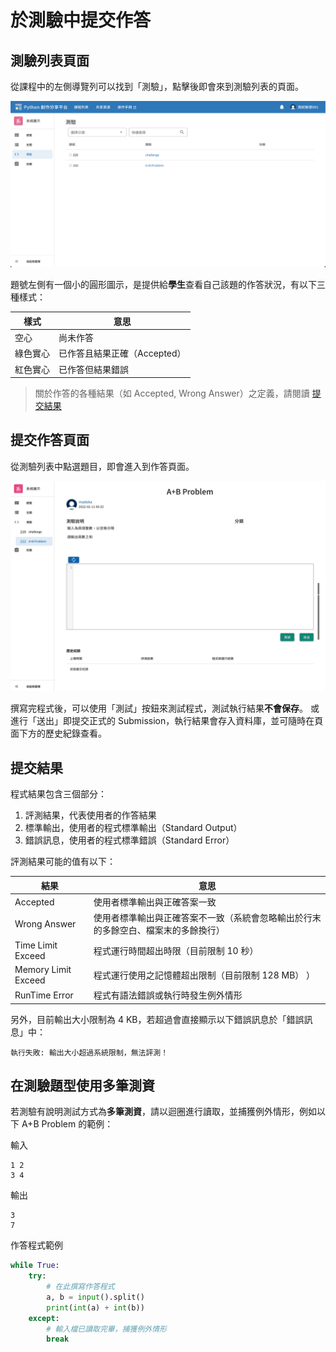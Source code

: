 # 於測驗中提交作答

## 測驗列表頁面

從課程中的左側導覽列可以找到「測驗」，點擊後即會來到測驗列表的頁面。

![測驗列表示意圖](../images/student-challenge-list.png)

題號左側有一個小的圓形圖示，是提供給**學生**查看自己該題的作答狀況，有以下三種樣式：

| 樣式                          | 意思                       |
|-----------------------------|--------------------------|
| <status-icon s="n" />空心     | 尚未作答                   |
| <status-icon s="a" />綠色實心 | 已作答且結果正確（Accepted） |
| <status-icon s="w" />紅色實心 | 已作答但結果錯誤           |

> 關於作答的各種結果（如 Accepted, Wrong Answer）之定義，請閱讀 [提交結果](#提交結果)


## 提交作答頁面

從測驗列表中點選題目，即會進入到作答頁面。

![提交作答示意圖](../images/student-test-submit-challenge.jpg)

撰寫完程式後，可以使用「測試」按鈕來測試程式，測試執行結果**不會保存**。
或進行「送出」即提交正式的 Submission，執行結果會存入資料庫，並可隨時在頁面下方的歷史紀錄查看。


## 提交結果

程式結果包含三個部分：
1. 評測結果，代表使用者的作答結果
2. 標準輸出，使用者的程式標準輸出（Standard Output）
3. 錯誤訊息，使用者的程式標準錯誤（Standard Error）

評測結果可能的值有以下：

| 結果              | 意思                                                                            |
|-------------------|-------------------------------------------------------------------------------|
| Accepted          | 使用者標準輸出與正確答案一致                                                    |
| Wrong Answer      | 使用者標準輸出與正確答案不一致（系統會忽略輸出於行末的多餘空白、檔案末的多餘換行） |
| Time Limit Exceed | 程式運行時間超出時限（目前限制 10 秒）                                            |
| Memory Limit Exceed | 程式運行使用之記憶體超出限制（目前限制 128 MB） ）
| RunTime Error | 程式有語法錯誤或執行時發生例外情形 |

另外，目前輸出大小限制為 4 KB，若超過會直接顯示以下錯誤訊息於「錯誤訊息」中：
```
執行失敗: 輸出大小超過系統限制，無法評測！
```


## 在測驗題型使用多筆測資

若測驗有說明測試方式為**多筆測資**，請以迴圈進行讀取，並捕獲例外情形，例如以下 A+B Problem 的範例：

輸入
```
1 2
3 4
```

輸出
```
3
7
```

作答程式範例
```python
while True:
    try:
        # 在此撰寫作答程式
        a, b = input().split()
        print(int(a) + int(b))
    except:
        # 輸入檔已讀取完畢，捕獲例外情形
        break
```


